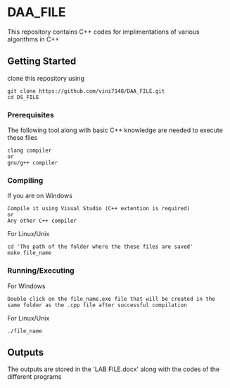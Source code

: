 # DAA_FILE

This repository contains C++ codes for implimentations of various algorithms in C++

## Getting Started

clone this repository using 

```
git clone https://github.com/vini7148/DAA_FILE.git
cd DS_FILE
```

### Prerequisites

The following tool along with basic C++ knowledge are needed to execute these files
```
clang compiler
or
gnu/g++ compiler
```

### Compiling

If you are on Windows
```
Compile it using Visual Studio (C++ extention is required)
or
Any other C++ compiler
```

For Linux/Unix
```
cd 'The path of the folder where the these files are saved'
make file_name
```

### Running/Executing

For Windows
```
Double click on the file_name.exe file that will be created in the same folder as the .cpp file after successful compilation
```

For Linux/Unix
```
./file_name
```

## Outputs

The outputs are stored in the 'LAB FILE.docx' along with the codes of the different programs
